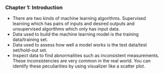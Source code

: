 ### Chapter 1: Introduction
- There are two kinds of machine learning algorithms. Supervised learning which has pairs of inputs and desired outputs and unsupervised algorithms which only has input data.
- Data used to build the machine learning model is the training data/training set.
- Data used to assess how well a model works is the test data/test set/hold-out set.
- Inspect data to find abnormalities such as inconsistent measurements. These inconsistencies are very common in the real world. You can identify these peculiarities by using visualizer like a scatter plot.